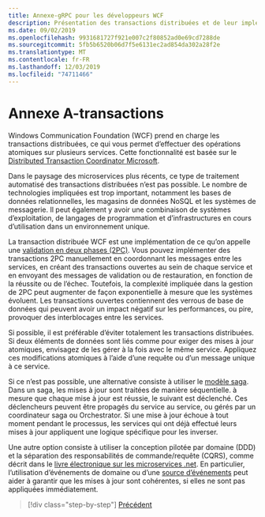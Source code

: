 ```yaml
---
title: Annexe-gRPC pour les développeurs WCF
description: Présentation des transactions distribuées et de leur implémentation dans les architectures de microservices modernes.
ms.date: 09/02/2019
ms.openlocfilehash: 9931681727f921e007c2f80852ad0e69cd7288de
ms.sourcegitcommit: 5fb5b6520b06d7f5e6131ec2ad854da302a28f2e
ms.translationtype: MT
ms.contentlocale: fr-FR
ms.lasthandoff: 12/03/2019
ms.locfileid: "74711466"
---
```

# <a name="appendix-a---transactions"></a>Annexe A-transactions

Windows Communication Foundation (WCF) prend en charge les transactions distribuées, ce qui vous permet d’effectuer des opérations atomiques sur plusieurs services. Cette fonctionnalité est basée sur le [Distributed Transaction Coordinator Microsoft](https://docs.microsoft.com/previous-versions/windows/desktop/ms684146(v=vs.85)).

Dans le paysage des microservices plus récents, ce type de traitement automatisé des transactions distribuées n’est pas possible. Le nombre de technologies impliquées est trop important, notamment les bases de données relationnelles, les magasins de données NoSQL et les systèmes de messagerie. Il peut également y avoir une combinaison de systèmes d’exploitation, de langages de programmation et d’infrastructures en cours d’utilisation dans un environnement unique.

La transaction distribuée WCF est une implémentation de ce qu’on appelle une [validation en deux phases (2PC)](https://en.wikipedia.org/wiki/Two-phase_commit_protocol). Vous pouvez implémenter des transactions 2PC manuellement en coordonnant les messages entre les services, en créant des transactions ouvertes au sein de chaque service et en envoyant des messages de validation ou de restauration, en fonction de la réussite ou de l’échec. Toutefois, la complexité impliquée dans la gestion de 2PC peut augmenter de façon exponentielle à mesure que les systèmes évoluent. Les transactions ouvertes contiennent des verrous de base de données qui peuvent avoir un impact négatif sur les performances, ou pire, provoquer des interblocages entre les services.

Si possible, il est préférable d’éviter totalement les transactions distribuées. Si deux éléments de données sont liés comme pour exiger des mises à jour atomiques, envisagez de les gérer à la fois avec le même service. Appliquez ces modifications atomiques à l’aide d’une requête ou d’un message unique à ce service.

Si ce n’est pas possible, une alternative consiste à utiliser le [modèle saga](https://microservices.io/patterns/data/saga.html). Dans un saga, les mises à jour sont traitées de manière séquentielle. à mesure que chaque mise à jour est réussie, le suivant est déclenché. Ces déclencheurs peuvent être propagés du service au service, ou gérés par un coordinateur saga ou Orchestrator. Si une mise à jour échoue à tout moment pendant le processus, les services qui ont déjà effectué leurs mises à jour appliquent une logique spécifique pour les inverser.

Une autre option consiste à utiliser la conception pilotée par domaine (DDD) et la séparation des responsabilités de commande/requête (CQRS), comme décrit dans le [livre électronique sur les microservices .net](https://docs.microsoft.com/dotnet/architecture/microservices/microservice-ddd-cqrs-patterns/). En particulier, l’utilisation d’événements de domaine ou d’une [source d’événements](https://martinfowler.com/eaaDev/EventSourcing.html) peut aider à garantir que les mises à jour sont cohérentes, si elles ne sont pas appliquées immédiatement.

>[!div class="step-by-step"]
>[Précédent](application-performance-management.md)
